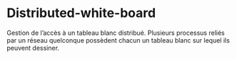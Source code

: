 # Distributed-white-board
Gestion de l’accès à un tableau blanc distribué. Plusieurs processus reliés par un réseau quelconque possèdent chacun un tableau blanc sur lequel ils peuvent dessiner.
